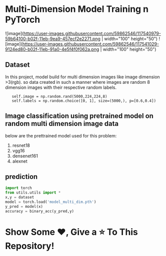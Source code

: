 # Multi-Dimension Model Training n PyTorch
![image](https://user-images.githubusercontent.com/59862546/117540979-59b64100-b02f-11eb-9ea9-457ecf2e2271.png | width="100" height="50") ![image](https://user-images.githubusercontent.com/59862546/117541029-9124ed80-b02f-11eb-91a0-4e5f4f0f062a.png | width="100" height="50")
## Dataset
In this project, model build for multi dimension images like image dimension >3(rgb). so data created in such a manner where images are random 8 dimension images with their respective random labels.
```
   self.image = np.random.rand(5000,224,224,8)
   self.labels = np.random.choice([0, 1], size=(5000,), p=[0.6,0.4])
```

## Image classification using pretrained model on random multi dimension image data
below are the prettrained model used for this problem:
1. resnet18
2. vgg16
3. densenet161
4. alexnet

## prediction
```python
import torch
from utils.utils import *
x,y = dataset
model = torch.load('model_multi_dim.pth')
y_pred = model(x)
accuracy = binary_acc(y_pred,y)
```

# Show Some :heart:, Give a :star: To This Repository!
